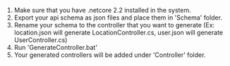 1. Make sure that you have .netcore 2.2 installed in the system.
2. Export your api schema as json files and place them in 'Schema' folder.
3. Rename your schema to the controller that you want to generate (Ex: location.json will generate LocationController.cs, user.json will generate UserController.cs)
4. Run 'GenerateController.bat'
5. Your generated controllers will be added under 'Controller' folder.